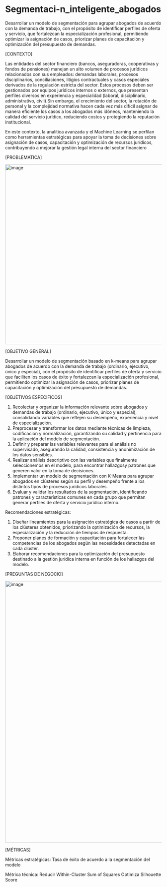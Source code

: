 # Segmentaci-n_inteligente_abogados
Desarrollar un modelo de segmentación para agrupar abogados de acuerdo con la demanda de trabajo, con el propósito de identificar perfiles de oferta y servicio, que fortalezcan la especialización profesional, permitiendo optimizar la asignación de casos, priorizar planes de capacitación y optimización del presupuesto de demandas.

[CONTEXTO]

Las entidades del sector financiero (bancos, aseguradoras, cooperativas y fondos de pensiones) manejan un alto volumen de procesos jurídicos relacionados con sus empleados: demandas laborales, procesos disciplinarios, conciliaciones, litigios contractuales y casos especiales derivados de la regulación estricta del sector.
Estos procesos deben ser gestionados por equipos jurídicos internos o externos, que presentan perfiles diversos en experiencia y especialidad (laboral, disciplinario, administrativo, civil).Sin embargo, el crecimiento del sector, la rotación de personal y la complejidad normativa hacen cada vez más difícil asignar de manera eficiente los casos a los abogados más idóneos, manteniendo la calidad del servicio jurídico, reduciendo costos y protegiendo la reputación institucional.

En este contexto, la analítica avanzada y el Machine Learning se perfilan como herramientas estratégicas para apoyar la toma de decisiones sobre asignación de casos, capacitación y optimización de recursos jurídicos, contribuyendo a mejorar la gestión legal interna del sector financiero

[PROBLEMATICA]

<img width="1203" height="576" alt="image" src="https://github.com/user-attachments/assets/a0b6dafa-b977-4a60-bb57-7599edb5e9ce" />

[OBJETIVO GENERAL]


Desarrollar un modelo de segmentación basado en k-means para agrupar abogados de acuerdo con la demanda de trabajo (ordinario, ejecutivo, único y especial), con el propósito de identificar perfiles de oferta y servicio que faciliten los casos de éxito y fortalezcan la especialización profesional, permitiendo optimizar la asignación de casos, priorizar planes de capacitación y optimización del presupuesto de demandas.

[OBJETIVOS ESPECIFICOS]

1. Recolectar y organizar la información relevante sobre abogados y demandas de trabajo (ordinario, ejecutivo, único y especial), consolidando variables que reflejen su desempeño, experiencia y nivel de especialización.
2. Preprocesar y transformar los datos mediante técnicas de limpieza, codificación y normalización, garantizando su calidad y pertinencia para la aplicación del modelo de segmentación.
3. Definir y preparar las variables relevantes para el análisis no supervisado, asegurando la calidad, consistencia y anonimización de los datos sensibles.
4. Realizar análisis descriptivo con las variables que finalmente seleccionemos en el modelo, para encontrar hallazgosy patrones que generen valor en la toma de decisiones. 
5. Implementar un modelo de segmentación con K-Means para agrupar abogados en clústeres según su perfil y desempeño frente a los distintos tipos de procesos jurídicos laborales.
6. Evaluar y validar los resultados de la segmentación, identificando patrones y características comunes en cada grupo que permitan generar perfiles de oferta y servicio jurídico interno.

Recomendaciones estratégicas:

1. Diseñar lineamientos para la asignación estratégica de casos a partir de los clústeres obtenidos, priorizando la optimización de recursos, la especialización y la reducción de tiempos de respuesta.
2. Proponer planes de formación y capacitación para fortalecer las competencias de los abogados según las necesidades detectadas en cada clúster.
3. Elaborar recomendaciones para la optimización del presupuesto destinado a la gestión jurídica interna en función de los hallazgos del modelo.


[PREGUNTAS DE NEGOCIO]

<img width="1499" height="838" alt="image" src="https://github.com/user-attachments/assets/4bca2c67-a24c-4007-87ff-ab8a4e9643e4" />


[MÉTRICAS]

Métricas estratégicas:
Tasa de éxito de acuerdo a la segmentación del modelo


Métrica técnica:
Reducir Within-Cluster Sum of Squares 
Optimiza Silhouette Score









